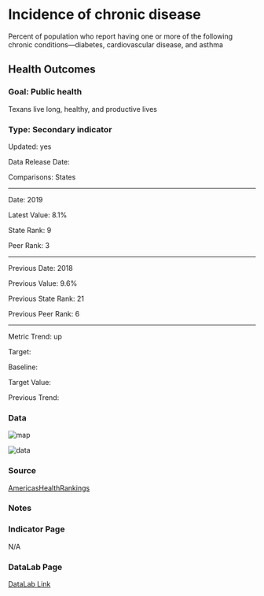 # Incidence of chronic disease

Percent of population who report having one or more of the following chronic conditions—diabetes, cardiovascular disease, and asthma

## Health Outcomes

### Goal: Public health

Texans live long, healthy, and productive lives

### Type: Secondary indicator

Updated: yes

Data Release Date: 

Comparisons: States

----

Date: 2019

Latest Value: 8.1% 

State Rank: 9

Peer Rank: 3

----

Previous Date: 2018

Previous Value: 9.6%

Previous State Rank: 21

Previous Peer Rank: 6

----

Metric Trend: up

Target: 

Baseline: 

Target Value: 

Previous Trend: 


<!--### Value

| Year      |  Value      | Rank        | Previous Year | Previous Value | Previous Rank | Trend | 
| ----------- | ----------- | ----------- | ----------- | ----------- | ----------- | -----------|
|   2020       | 8.1%       |  9         |      2019   |   9.6%      |     N/A      |    up       | 

-->
### Data

![map](./images/map_chronic.PNG)

![data](./images/data_chronic.PNG)


### Source

[AmericasHealthRankings](https://www.americashealthrankings.org/explore/annual/measure/CHC/state/TX)


### Notes


### Indicator Page

N/A


### DataLab Page


[DataLab Link](https://datalab.texas2036.org/bwhqgjc/behavioral-risk-factor-surveillance-system-brfss-prevalence-data?accesskey=yaigzre)
